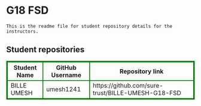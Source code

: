 # G18 FSD
    This is the readme file for student repository details for the instructors.
## Student repositories 
<table style="border : 2px solid green; width:100%;">
<tr >
<th style="border : 2px solid green;">Student Name</th>
<th style="border : 2px solid green;">GitHub Username</th>
<th style="border : 2px solid green;">Repository link</th>
</tr>
<tr style="border : 2px solid green;">
<td style="border : 2px solid green;">BILLE UMESH</td> 

<td style="border : 2px solid green;">umesh1241</td> 

<td style="border : 2px solid green;">https://github.com/sure-trust/BILLE-UMESH-G18-FSD</td> 
</tr>
